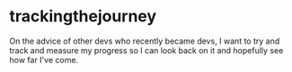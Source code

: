 # trackingthejourney
On the advice of other devs who recently became devs, I want to try and track and measure my progress so I can look back on it and hopefully see how far I've come.
